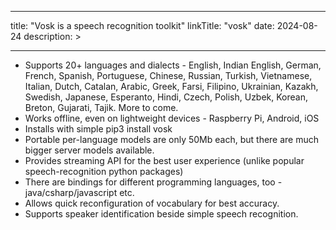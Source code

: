 
---
title: "Vosk is a speech recognition toolkit"
linkTitle: "vosk"
date: 2024-08-24
description: >
  
---

* Supports 20+ languages and dialects - English, Indian English, German, French, Spanish, Portuguese, Chinese, Russian, Turkish, Vietnamese, Italian, Dutch, Catalan, Arabic, Greek, Farsi, Filipino, Ukrainian, Kazakh, Swedish, Japanese, Esperanto, Hindi, Czech, Polish, Uzbek, Korean, Breton, Gujarati, Tajik. More to come.
* Works offline, even on lightweight devices - Raspberry Pi, Android, iOS
* Installs with simple pip3 install vosk
* Portable per-language models are only 50Mb each, but there are much bigger server models available.
* Provides streaming API for the best user experience (unlike popular speech-recognition python packages)
* There are bindings for different programming languages, too - java/csharp/javascript etc.
* Allows quick reconfiguration of vocabulary for best accuracy.
* Supports speaker identification beside simple speech recognition.
